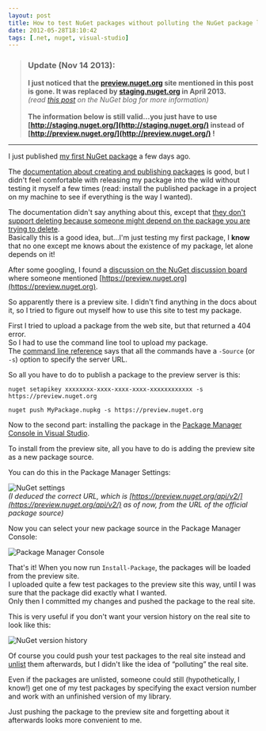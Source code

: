 ```yaml
---
layout: post
title: How to test NuGet packages without polluting the NuGet package listings
date: 2012-05-28T18:10:42
tags: [.net, nuget, visual-studio]
---
```


> ### Update (Nov 14 2013):
>
> **I just noticed that the [preview.nuget.org](https://preview.nuget.org) site mentioned in this post is gone. It was replaced by [staging.nuget.org](http://staging.nuget.org/) in April 2013.**  
*(read [this post](http://blog.nuget.org/20130419/goodbye-preview.html) on the NuGet blog for more information)*  
> &nbsp;  
> **The information below is still valid...you just have to use [http://staging.nuget.org/](http://staging.nuget.org/) instead of [http://preview.nuget.org/](http://preview.nuget.org/) !**

---

I just published [my first NuGet package](https://nuget.org/packages/Recordset.Net) a few days ago.
 
The [documentation about creating and publishing packages](http://docs.nuget.org/docs/creating-packages/creating-and-publishing-a-package) is good, but I didn't feel comfortable with releasing my package into the wild without testing it myself a few times (read: install the published package in a project on my machine to see if everything is the way I wanted).

The documentation didn't say anything about this, except that [they don't support deleting because someone might depend on the package you are trying to delete](http://docs.nuget.org/docs/creating-packages/creating-and-publishing-a-package#Deleting_packages).  
Basically this is a good idea, but…I'm just testing my first package, I **know** that no one except me knows about the existence of my package, let alone depends on it!

After some googling, I found a [discussion on the NuGet discussion board](http://nuget.codeplex.com/discussions/284211) where someone mentioned [https://preview.nuget.org](https://preview.nuget.org).

So apparently there is a preview site. I didn't find anything in the docs about it, so I tried to figure out myself how to use this site to test my package.

First I tried to upload a package from the web site, but that returned a 404 error.  
So I had to use the command line tool to upload my package.  
The [command line reference](http://docs.nuget.org/docs/reference/command-line-reference) says that all the commands have a `-Source` (or `-s`) option to specify the server URL.

So all you have to do to publish a package to the preview server is this:

	nuget setapikey xxxxxxxx-xxxx-xxxx-xxxx-xxxxxxxxxxxx -s https://preview.nuget.org
 
	nuget push MyPackage.nupkg -s https://preview.nuget.org

Now to the second part: installing the package in the [Package Manager Console in Visual Studio](http://docs.nuget.org/docs/start-here/using-the-package-manager-console).

To install from the preview site, all you have to do is adding the preview site as a new package source.

You can do this in the Package Manager Settings:

![NuGet settings](/img/nuget-settings1.png "NuGet settings")  
*(I deduced the correct URL, which is [https://preview.nuget.org/api/v2/](https://preview.nuget.org/api/v2/) as of now, from the URL of the official package source)*

Now you can select your new package source in the Package Manager Console:

![Package Manager Console](/img/nuget-console.png "Package Manager Console")

That's it! When you now run `Install-Package`, the packages will be loaded from the preview site.  
I uploaded quite a few test packages to the preview site this way, until I was sure that the package did exactly what I wanted.  
Only then I committed my changes and pushed the package to the real site.

This is very useful if you don't want your version history on the real site to look like this:

![NuGet version history](/img/nuget-history.png "NuGet version history")

Of course you could push your test packages to the real site instead and [unlist](http://docs.nuget.org/docs/creating-packages/creating-and-publishing-a-package#Deleting_packages) them afterwards, but I didn't like the idea of “polluting” the real site.

Even if the packages are unlisted, someone could still (hypothetically, I know!) get one of my test packages by specifying the exact version number and work with an unfinished version of my library.

Just pushing the package to the preview site and forgetting about it afterwards looks more convenient to me.
